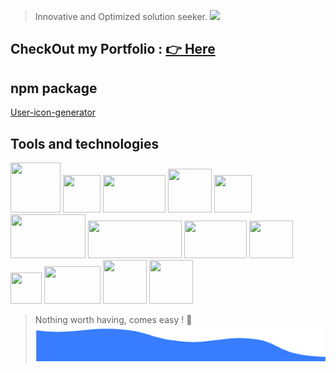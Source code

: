 > Innovative and Optimized solution seeker.
![](https://c4.wallpaperflare.com/wallpaper/836/933/123/keep-calm-coder-programming-code-wallpaper-preview.jpg)


## CheckOut my Portfolio :   [👉 Here ](https://pooja-rathore.netlify.app/)
<!--


Here are some ideas to get you started:


- ⚡ Fun fact : 
-->


## npm package
 <a href=https://www.npmjs.com/package/user-icon-generator> User-icon-generator
</a>

## Tools and technologies 
<p float="left">
<img   width="80" height="80" src="https://encrypted-tbn0.gstatic.com/images?q=tbn%3AANd9GcRGzHyBI-yMU1fhVaD6fdKdYukIESV0zHNOjw&usqp=CAU">
<img  width="60" height="60" src="https://miro.medium.com/max/1200/1*yYN3pRB9mGS-IG_-agqDvA.png">
 <img  width="100" height="60" src="https://miro.medium.com/max/1400/1*9AbbVli10NreTXCpiVYEOQ.png">
 <img  width="70" height="70" src="https://infinapps.com/wp-content/uploads/2018/10/mongodb-logo-256x300.png">
  <img width="60" height="60" src="https://miro.medium.com/max/320/0*_rAD9NgK7l6KSlNc.png">
   <img width="120" height="70" src="https://www.freecodecamp.org/news/content/images/size/w2000/2019/11/cover-pic.jpeg">
   
   <img width="150" height="60" src="https://images.squarespace-cdn.com/content/v1/56b8dfcf62cd94ec072ddb33/1547134228418-XO27PTIE8BYNJCK3K7LS/htlm+css+and+js+logo.png">
   <img  width="100" height="60" src="https://mk0futurumreseabr7pm.kinstacdn.com/wp-content/uploads/2020/01/aws-logo-1280x720.png">
 <img width="70" height="60" src="https://pngimg.com/uploads/linux/linux_PNG51.png">
 <img  width="50" height="50" src="https://theindianwire.com/wp-content/uploads/2018/06/CBuilder-logo.png">
 <img  width="90" height="60" src="https://1000logos.net/wp-content/uploads/2020/09/Java-Logo-500x313.png">
 <img  width="70" height="70" src="https://www.joinideas.org/wp-content/uploads/2017/06/python-logo.png">
 <img  width="70" height="70" src="https://user-images.githubusercontent.com/53404072/140651347-a72ef973-af71-41b9-b39d-865c747b925a.png">
</p>

 > Nothing worth having, comes easy !  🔶
 ![](https://github.com/poojarathore30/GitTest/blob/master/Capture_22.PNG)
